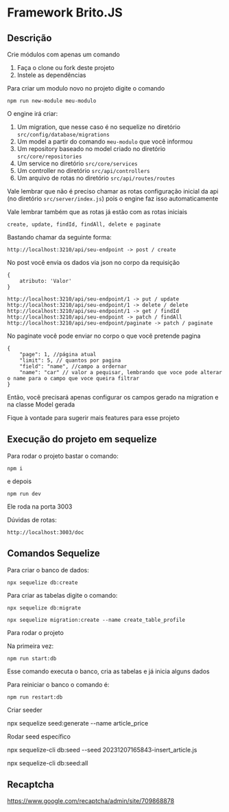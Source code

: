# Framework Brito.JS

## Descrição

Crie módulos com apenas um comando

1. Faça o clone ou fork deste projeto
2. Instele as dependências

Para criar um modulo novo no projeto digite o comando

    npm run new-module meu-modulo

O engine irá criar:

1. Um migration, que nesse caso é no sequelize no diretório `src/config/database/migrations`
2. Um model a partir do comando `meu-modulo` que você informou
3. Um repository baseado no model criado no diretório `src/core/repositories`
4. Um service no diretório `src/core/services`
5. Um controller no diretório `src/api/controllers`
6. Um arquivo de rotas no diretório `src/api/routes/routes`

Vale lembrar que não é preciso chamar as rotas configuração inicial da api (no diretório `src/server/index.js`) pois o engine faz isso automaticamente

Vale lembrar também que as rotas já estão com as rotas iniciais

    create, update, findId, findAll, delete e paginate

Bastando chamar da seguinte forma:

    http://localhost:3210/api/seu-endpoint -> post / create

No post você envia os dados via json no corpo da requisição

    {
        atributo: 'Valor'
    }

    http://localhost:3210/api/seu-endpoint/1 -> put / update
    http://localhost:3210/api/seu-endpoint/1 -> delete / delete
    http://localhost:3210/api/seu-endpoint/1 -> get / findId
    http://localhost:3210/api/seu-endpoint -> patch / findAll
    http://localhost:3210/api/seu-endpoint/paginate -> patch / paginate

No paginate você pode enviar no corpo o que você pretende pagina

    {
        "page": 1, //página atual
        "limit": 5, // quantos por pagina
        "field": "name", //campo a ordernar
        "name": "car" // valor a pequisar, lembrando que voce pode alterar o name para o campo que voce queira filtrar
    }
    

Então, você precisará apenas configurar os campos gerado na migration e na classe Model gerada

Fique à vontade para sugerir mais features para esse projeto

## Execução do projeto em sequelize


Para rodar o projeto bastar o comando:

    npm i

e depois 

    npm run dev

Ele roda na porta 3003

Dúvidas de rotas:

    http://localhost:3003/doc


## Comandos Sequelize

Para criar o banco de dados:

    npx sequelize db:create

Para criar as tabelas digite o comando:

    npx sequelize db:migrate

    npx sequelize migration:create --name create_table_profile

Para rodar o projeto

Na primeira vez:

    npm run start:db

Esse comando executa o banco, cria as tabelas e já inicia alguns dados

Para reiniciar o banco o comando é:

    npm run restart:db

Criar seeder

npx sequelize seed:generate --name article_price

Rodar seed específico

npx sequelize-cli db:seed --seed 20231207165843-insert_article.js

npx sequelize-cli db:seed:all


## Recaptcha

https://www.google.com/recaptcha/admin/site/709868878